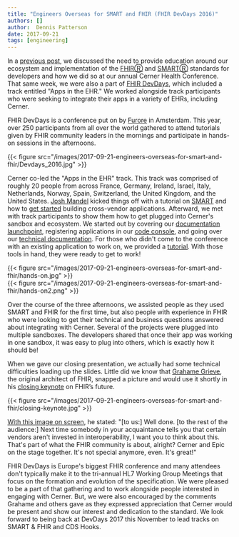```yaml
---
title: "Engineers Overseas for SMART and FHIR (FHIR DevDays 2016)"
authors: []
author:  Dennis Patterson
date: 2017-09-21
tags: [engineering]
---
```


In a [previous post](http://engineering.cerner.com/blog/engineers-on-the-road-for-smart-and-fhir/), we discussed the need to provide education around our ecosystem and implementation of the [FHIRⓇ](http://hl7.org/fhir/overview-dev.html) and [SMARTⓇ](http://docs.smarthealthit.org/) standards for developers and how we did so at our annual Cerner Health Conference. That same week, we were also a part of [FHIR DevDays](http://www.fhirdevdays.com/), which included a track entitled "Apps in the EHR." We worked alongside track participants who were seeking to integrate their apps in a variety of EHRs, including Cerner.

FHIR DevDays is a conference put on by [Furore](http://fhir.furore.com/) in Amsterdam. This year, over 250 participants from all over the world gathered to attend tutorials given by FHIR community leaders in the mornings and participate in hands-on sessions in the afternoons.

{{< figure src="/images/2017-09-21-engineers-overseas-for-smart-and-fhir/Devdays_2016.jpg" >}}

Cerner co-led the "Apps in the EHR" track. This track was comprised of roughly 20 people from across France, Germany, Ireland, Israel, Italy, Netherlands, Norway, Spain, Switzerland, the United Kingdom, and the United States. [Josh Mandel](https://twitter.com/JoshCMandel) kicked things off with a tutorial on [SMART](http://smarthealthit.org/) and how to [get started](http://docs.smarthealthit.org/) building cross-vendor applications. Afterward, we met with track participants to show them how to get plugged into Cerner's sandbox and ecosystem. We started out by covering our [documentation launchpoint](https://code.cerner.com/), registering applications in our [code console](https://code.cerner.com/developer/smart-on-fhir), and going over our [technical documentation](http://fhir.cerner.com/). For those who didn't come to the conference with an existing application to work on, we provided a [tutorial](http://engineering.cerner.com/smart-on-fhir-tutorial). With those tools in hand, they were ready to get to work!

{{< figure src="/images/2017-09-21-engineers-overseas-for-smart-and-fhir/hands-on.jpg" >}}
<br />
{{< figure src="/images/2017-09-21-engineers-overseas-for-smart-and-fhir/hands-on2.png" >}}

Over the course of the three afternoons, we assisted people as they used SMART and FHIR for the first time, but also people with experience in FHIR who were looking to get their technical and business questions answered about integrating with Cerner.
Several of the projects were plugged into multiple sandboxes. The developers shared that once their app was working in one sandbox, it was easy to plug into others, which is exactly how it should be!

When we gave our closing presentation, we actually had some technical difficulties loading up the slides. Little did we know that [Grahame Grieve](https://twitter.com/grahamegrieve), the original architect of FHIR, snapped a picture and would use it shortly in his [closing keynote](https://vimeo.com/192190127) on FHIR’s future.

{{< figure src="/images/2017-09-21-engineers-overseas-for-smart-and-fhir/closing-keynote.jpg" >}}

[With this image on screen](https://twitter.com/fhir_furore/status/799626324927053824), he stated: "[to us:] Well done. [to the rest of the audience:] Next time somebody in your acquaintance tells you that certain vendors aren't invested in interoperability, I want you to think about this. That's part of what the FHIR community is about, alright? Cerner and Epic on the stage together. It's not special anymore, even. It's great!"

FHIR DevDays is Europe's biggest FHIR conference and many attendees don't typically make it to the tri-annual HL7 Working Group Meetings that focus on the formation and evolution of the specification. We were pleased to be a part of that gathering and to work alongside people interested in engaging with Cerner. But, we were also encouraged by the comments Grahame and others gave as they expressed appreciation that Cerner would be present and show our interest and dedication to the standard. We look forward to being back at DevDays 2017 this November to lead tracks on SMART & FHIR and CDS Hooks.
